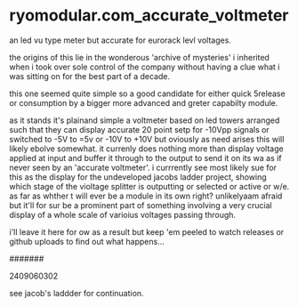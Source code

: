 # ryomodular.com_accurate_voltmeter
 an led vu type meter but accurate for eurorack levl voltages.

the  origins of this lie in the wonderous 'archive of mysteries' i inherited when i took over sole control of the company without having a clue what i was sitting on for the best part of a decade.

this one seemed quite simple so a good candidate for either quick 5release or consumption by a bigger more advanced and greter capabilty module.

as it stands it's plainand simple a voltmeter based on led towers arranged such that they can display accurate 20 point setp for -10Vpp signals or switched to -5V to =5v or -10V to +10V but oviously as need arises this will likely ebolve somewhat. it currenly does nothing more than display voltage applied at input and buffer it through to the output to send it on its wa as if never seen by an 'accurate voltmeter'. i currrently see most likely sue for this as the display for the undeveloped jacobs ladder project, showing which stage of the violtage splitter is outputting or selected or active or w/e.
as far as whther t will ever be a module in its own right? unlikelyaam afraid but it'll for sur be a prominent part of something involving a very crucial display of a whole scale of varioius voltages passing through.

i'll  leave  it here for  ow as a result but keep 'em peeled to watch releases or github uploads to find out what happens...


#######

2409060302

see jacob's laddder for continuation.
